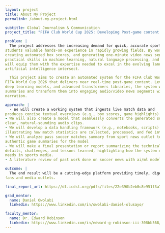 ```yaml
---
layout: project
title: About My Project
permalink: /about-my-project.html

subtitle: Global Journalism & Communication
project_title: "FIFA Club World Cup 2025: Developing Post-game content using AI for automated soccer box scores and video news reports"

problem: |
  The project addresses the increasing demand for quick, accurate sports highlights while offering
students valuable hands-on experience in rapidly growing fields. By working with live match data,
creating automated box scores, and generating one-minute video news segments, students will gain
practical skills in machine learning, natural language processing, and audio synthesis. This experience
will equip them with the expertise needed to excel in the evolving landscape where sports media and
artificial intelligence intersect.

  This project aims to create an automated system for the FIFA Club World Cup 2025 and
FIFA World Cup 2026 that delivers near real-time post-game content. Leveraging machine learning,
deep learning models, and advanced transformers libraries, the system will generate concise game
summaries and transform them into engaging audio/video news segments with natural-sounding voice
narration.

approach: |
  - We will create a working system that ingests live match data and
produces concise textual overviews (e.g., box scores, game highlights).
- We will also create a model that seamlessly converts the generated summaries into
clear, natural-sounding audio clips.
- We will develop a data handling framework (e.g., notebooks, scripts)
illustrating how match statistics are collected, processed, and fed into the AI pipelines.
- We will analyze pass soccer matches summary from sport news outlet to create
authentic game summaries for the model
- We will make a final presentation or report summarizing the technical
details, challenges, and lessons learned, highlighting how the system meets real-world
needs in sports media.
- A literature review of past work done on soccer news with ai/ml models

outcome: |
  The end result will be a cutting-edge platform providing timely, digestible soccer coverage to
fans and media outlets.

final_report_url: https://dl.icdst.org/pdfs/files/22e390b2eb0c8e951f3a742fda5b2d1d.pdf

grad_mentor:
  name: Daniel Owolabi
  linkedin: https://www.linkedin.com/in/owolabi-daniel-olusayo/

faculty_mentor:
  name: Dr. Edward Robinson
  linkedin: https://www.linkedin.com/in/edward-g-robinson-iii-308bb568/
---
```

